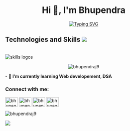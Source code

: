 <h1 align="center">Hi 👋, I'm Bhupendra</h1>

<p  align="center"><a href="https://git.io/typing-svg"><img src="https://readme-typing-svg.demolab.com?font=Fira+Code&pause=1000&background=F7F8FF01&width=435&lines=Hello 👋🏻 +I+am+Bhupendra+Jambhale        ;     I+am+a+Web+developer ,+ DSA learner" alt="Typing SVG" /></a></p>
  <h2> <strong> Technologies and Skills </strong><img src="./assets/borderseparator.gif"/></h2><br>
  <img src="https://skillicons.dev/icons?i=cpp,c,github,js,mysql,react,mongodb,nodejs,express,html,css,tailwind,java,swift,python" alt="skills logos" /> <br>
<p align="center"> <img src="https://komarev.com/ghpvc/?username=bhupendraj9&label=Profile%20views&color=0e75b6&style=flat" alt="bhupendraj9" /> </p>
<p>
- 🌱 <b>I’m currently learning Web developement, DSA</b>
</p>

<h3 align="left">Connect with me:</h3>
<p align="left">
<a href="https://linkedin.com/in/bhupendra-jambhale-36105722a" target="blank"><img align="center" src="https://raw.githubusercontent.com/rahuldkjain/github-profile-readme-generator/master/src/images/icons/Social/linked-in-alt.svg" alt="bhupendra jambhale" height="30" width="40" /></a>
<a href="https://www.hackerrank.com/bhupendraj9" target="blank"><img align="center" src="https://raw.githubusercontent.com/rahuldkjain/github-profile-readme-generator/master/src/images/icons/Social/hackerrank.svg" alt="bhupendraj9" height="30" width="40" /></a>
<a href="https://www.leetcode.com/bhupendraj9" target="blank"><img align="center" src="https://raw.githubusercontent.com/rahuldkjain/github-profile-readme-generator/master/src/images/icons/Social/leet-code.svg" alt="bhupendraj9" height="30" width="40" /></a>
<a href="https://auth.geeksforgeeks.org/user/bhupendraj9" target="blank"><img align="center" src="https://raw.githubusercontent.com/rahuldkjain/github-profile-readme-generator/master/src/images/icons/Social/geeks-for-geeks.svg" alt="bhupendraj9" height="30" width="40" /></a>
</p>


<p><img align="center" src="https://github-readme-streak-stats.herokuapp.com/?user=bhupendraj9&" alt="bhupendraj9" /></p>

![](https://leetcard.jacoblin.cool/bhupendraj9?ext=heatmap)
<!---
bhupendraj9/bhupendraj9 is a ✨ special ✨ repository because its `README.md` (this file) appears on your GitHub profile.
You can click the Preview link to take a look at your changes.
--->
